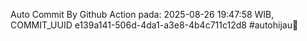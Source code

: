 Auto Commit By Github Action pada: 2025-08-26 19:47:58 WIB, COMMIT_UUID e139a141-506d-4da1-a3e8-4b4c711c12d8 #autohijau🗿
